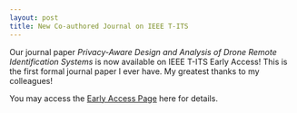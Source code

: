 ```yaml
---
layout: post
title: New Co-authored Journal on IEEE T-ITS
---
```


Our journal paper _Privacy-Aware Design and Analysis of Drone Remote Identification Systems_ is now available on IEEE T-ITS Early Access!
This is the first formal journal paper I ever have. My greatest thanks to my colleagues!

You may access the [Early Access Page](https://ieeexplore.ieee.org/abstract/document/10682108) here for details.
